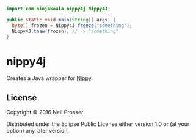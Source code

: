```java
import com.ninjakoala.nippy4j.Nippy4J;

public static void main(String[] args) {
  byte[] frozen = Nippy4J.freeze("something"); 
  Nippy4J.thaw(frozen); // -> "something"
}
```

# nippy4j

Creates a Java wrapper for [Nippy](https://github.com/ptaoussanis/nippy).

## License

Copyright © 2016 Neil Prosser

Distributed under the Eclipse Public License either version 1.0 or (at your option) any later version.
